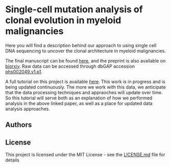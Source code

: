 # Single-cell mutation analysis of clonal evolution in myeloid malignancies

Here you will find a description behind our approach to using single cell DNA sequencing to uncover the clonal architecture in myeloid malignancies.  

The final manuscript can be found [here](https://www.nature.com/articles/s41586-020-2864-x), and the preprint is also available on [biorxiv](https://www.biorxiv.org/content/10.1101/2020.02.07.938860v1).  Raw data can be accessed through dbGAP accession [phs002049.v1.p1](https://www.ncbi.nlm.nih.gov/projects/gap/cgi-bin/study.cgi?study_id=phs002049.v1.p1).

A full tutorial on this project is available [here](https://bowmanr.github.io/scDNA_myeloid/). This work is in progress and is being updated continuously.  The more we work with this data, we anticipate that the data processing techniques and appraoches will update over time. So this tutorial will serve both as an explanation of how we performed analysis in the above linked paper, as well as a place for updated data analysis approaches.

## Authors

## License
This project is licensed under the MIT License - see the [LICENSE.md](LICENSE.md) file for details


